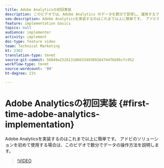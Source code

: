 ```yaml
---
title: Adobe Analyticsの初回実装
description: このビデオでは、Adobe Analytics のデータを数分で習得し、運用するプロセスについて説明します。
seo-description: Adobe Analyticsを実装するのはこれまで以上に簡単です。 アドビのソリューションを初めて使用する場合は、このビデオで数分でデータの操作方法を説明します。
feature: implementation basics
topics: null
audience: implementer
activity: implement
doc-type: feature video
team: Technical Marketing
kt: 2362
translation-type: tm+mt
source-git-commit: 56049a25261318663349309164744fbb9bcfc952
workflow-type: tm+mt
source-wordcount: '99'
ht-degree: 21%

---
```



# Adobe Analyticsの初回実装 {#first-time-adobe-analytics-implementation}

Adobe Analyticsを実装するのはこれまで以上に簡単です。 アドビのソリューションを初めて使用する場合は、このビデオで数分でデータの操作方法を説明します。

>[!VIDEO](https://video.tv.adobe.com/v/25456/?quality=12)
